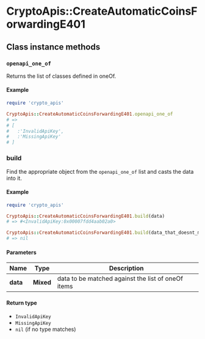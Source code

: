 # CryptoApis::CreateAutomaticCoinsForwardingE401

## Class instance methods

### `openapi_one_of`

Returns the list of classes defined in oneOf.

#### Example

```ruby
require 'crypto_apis'

CryptoApis::CreateAutomaticCoinsForwardingE401.openapi_one_of
# =>
# [
#   :'InvalidApiKey',
#   :'MissingApiKey'
# ]
```

### build

Find the appropriate object from the `openapi_one_of` list and casts the data into it.

#### Example

```ruby
require 'crypto_apis'

CryptoApis::CreateAutomaticCoinsForwardingE401.build(data)
# => #<InvalidApiKey:0x00007fdd4aab02a0>

CryptoApis::CreateAutomaticCoinsForwardingE401.build(data_that_doesnt_match)
# => nil
```

#### Parameters

| Name | Type | Description |
| ---- | ---- | ----------- |
| **data** | **Mixed** | data to be matched against the list of oneOf items |

#### Return type

- `InvalidApiKey`
- `MissingApiKey`
- `nil` (if no type matches)

